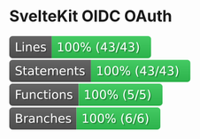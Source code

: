 # SvelteKit OIDC OAuth

![lines](./static/lines-badge.svg) ![statements](./static/statements-badge.svg) ![functions](./static/functions-badge.svg) ![branches](./static/branches-badge.svg)
